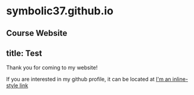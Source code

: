 # symbolic37.github.io
Course Website
---
title: Test
---

Thank you for coming to my website!

If you are interested in my github profile, it can be located at [I'm an inline-style link](https://github.com/Symbolic37)
